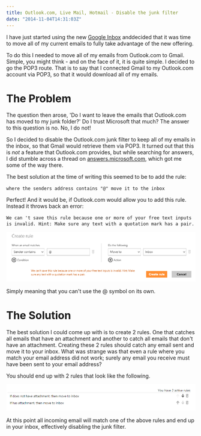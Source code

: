 ```yaml
---
title: Outlook.com, Live Mail, Hotmail - Disable the junk filter
date: "2014-11-04T14:31:03Z"
---
```

I have just started using the new [Google Inbox](https://inbox.google.com) anddecided that it was time to move all of my current emails to fully take advantage of the new offering.

To do this I needed to move all of my emails from Outlook.com to Gmail. Simple, you might think - and on the face of it, it is quite simple. I decided to go the POP3 route. That is to say that I connected Gmail to my Outlook.com account via POP3, so that it would download all of my emails.

# The Problem

The question then arose, 'Do I want to leave the emails that Outlook.com has moved to my junk folder?' Do I trust Microsoft that much? The answer to this question is no. No, I do not!

So I decided to disable the Outlook.com junk filter to keep all of my emails in the inbox, so that Gmail would retrieve them via POP3. It turned out that this is *not* a feature that Outlook.com provides, but while searching for answers, I did stumble across a thread on [answers.microsoft.com](http://answers.microsoft.com/en-us/outlook_com/forum/osettings-oemailset/is-there-any-way-to-disable-spam-filter-completely/807d742a-a986-4236-95b2-f943e8b527a3?page=1), which got me some of the way there.

The best solution at the time of writing this seemed to be to add the rule:

```
where the senders address contains "@" move it to the inbox
```

Perfect! And it would be, if Outlook.com would allow you to add this rule. Instead it throws back an error:
```
We can 't save this rule because one or more of your free text inputs is invalid. Hint: Make sure any text with a quotation mark has a pair.
```

![Oulook Junk Filter Error](Outlook-Junk-Filter.png)

Simply meaning that you can't use the @ symbol on its own.

# The Solution

The best solution I could come up with is to create 2 rules. One that catches all emails that have an attachment and another to catch all emails that don't have an attachment. Creating these 2 rules should catch any email sent and move it to your inbox. What was strange was that even a rule where you match your email address did not work; surely any email you receive must have been sent to your email address?

You should end up with 2 rules that look like the following.

![Oulook Junk Filter Error](Outlook-Junk-Filter-Rules.png)


At this point all incoming email will match one of the above rules and end up in your inbox, effectively disabling the junk filter.